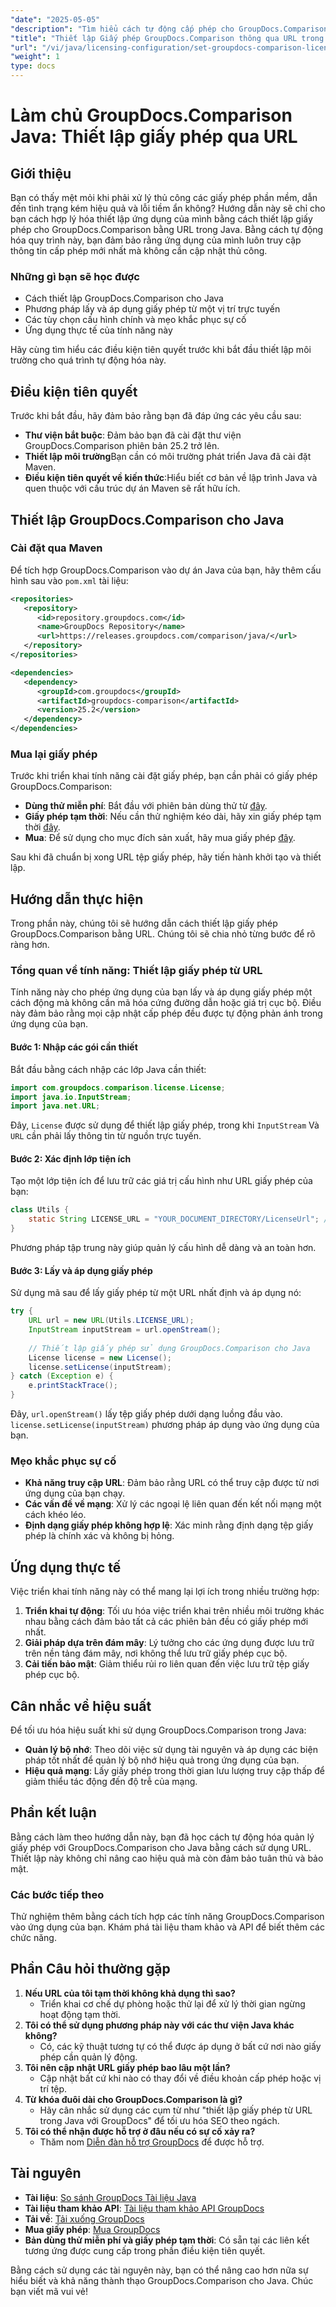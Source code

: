 ```yaml
---
"date": "2025-05-05"
"description": "Tìm hiểu cách tự động cấp phép cho GroupDocs.Comparison bằng URL trong Java. Đơn giản hóa thiết lập của bạn và đảm bảo giấy phép luôn được cập nhật."
"title": "Thiết lập Giấy phép GroupDocs.Comparison thông qua URL trong Java&#58; Đơn giản hóa Tự động hóa Giấy phép"
"url": "/vi/java/licensing-configuration/set-groupdocs-comparison-license-url-java/"
"weight": 1
type: docs
---
```

# Làm chủ GroupDocs.Comparison Java: Thiết lập giấy phép qua URL

## Giới thiệu

Bạn có thấy mệt mỏi khi phải xử lý thủ công các giấy phép phần mềm, dẫn đến tình trạng kém hiệu quả và lỗi tiềm ẩn không? Hướng dẫn này sẽ chỉ cho bạn cách hợp lý hóa thiết lập ứng dụng của mình bằng cách thiết lập giấy phép cho GroupDocs.Comparison bằng URL trong Java. Bằng cách tự động hóa quy trình này, bạn đảm bảo rằng ứng dụng của mình luôn truy cập thông tin cấp phép mới nhất mà không cần cập nhật thủ công.

### Những gì bạn sẽ học được
- Cách thiết lập GroupDocs.Comparison cho Java
- Phương pháp lấy và áp dụng giấy phép từ một vị trí trực tuyến
- Các tùy chọn cấu hình chính và mẹo khắc phục sự cố
- Ứng dụng thực tế của tính năng này

Hãy cùng tìm hiểu các điều kiện tiên quyết trước khi bắt đầu thiết lập môi trường cho quá trình tự động hóa này.

## Điều kiện tiên quyết
Trước khi bắt đầu, hãy đảm bảo rằng bạn đã đáp ứng các yêu cầu sau:

- **Thư viện bắt buộc**: Đảm bảo bạn đã cài đặt thư viện GroupDocs.Comparison phiên bản 25.2 trở lên.
- **Thiết lập môi trường**Bạn cần có môi trường phát triển Java đã cài đặt Maven.
- **Điều kiện tiên quyết về kiến thức**:Hiểu biết cơ bản về lập trình Java và quen thuộc với cấu trúc dự án Maven sẽ rất hữu ích.

## Thiết lập GroupDocs.Comparison cho Java

### Cài đặt qua Maven
Để tích hợp GroupDocs.Comparison vào dự án Java của bạn, hãy thêm cấu hình sau vào `pom.xml` tài liệu:

```xml
<repositories>
   <repository>
      <id>repository.groupdocs.com</id>
      <name>GroupDocs Repository</name>
      <url>https://releases.groupdocs.com/comparison/java/</url>
   </repository>
</repositories>

<dependencies>
   <dependency>
      <groupId>com.groupdocs</groupId>
      <artifactId>groupdocs-comparison</artifactId>
      <version>25.2</version>
   </dependency>
</dependencies>
```

### Mua lại giấy phép
Trước khi triển khai tính năng cài đặt giấy phép, bạn cần phải có giấy phép GroupDocs.Comparison:
- **Dùng thử miễn phí**: Bắt đầu với phiên bản dùng thử từ [đây](https://releases.groupdocs.com/comparison/java/).
- **Giấy phép tạm thời**: Nếu cần thử nghiệm kéo dài, hãy xin giấy phép tạm thời [đây](https://purchase.groupdocs.com/temporary-license/).
- **Mua**: Để sử dụng cho mục đích sản xuất, hãy mua giấy phép [đây](https://purchase.groupdocs.com/buy).

Sau khi đã chuẩn bị xong URL tệp giấy phép, hãy tiến hành khởi tạo và thiết lập.

## Hướng dẫn thực hiện
Trong phần này, chúng tôi sẽ hướng dẫn cách thiết lập giấy phép GroupDocs.Comparison bằng URL. Chúng tôi sẽ chia nhỏ từng bước để rõ ràng hơn.

### Tổng quan về tính năng: Thiết lập giấy phép từ URL
Tính năng này cho phép ứng dụng của bạn lấy và áp dụng giấy phép một cách động mà không cần mã hóa cứng đường dẫn hoặc giá trị cục bộ. Điều này đảm bảo rằng mọi cập nhật cấp phép đều được tự động phản ánh trong ứng dụng của bạn.

#### Bước 1: Nhập các gói cần thiết
Bắt đầu bằng cách nhập các lớp Java cần thiết:

```java
import com.groupdocs.comparison.license.License;
import java.io.InputStream;
import java.net.URL;
```
Đây, `License` được sử dụng để thiết lập giấy phép, trong khi `InputStream` Và `URL` cần phải lấy thông tin từ nguồn trực tuyến.

#### Bước 2: Xác định lớp tiện ích
Tạo một lớp tiện ích để lưu trữ các giá trị cấu hình như URL giấy phép của bạn:

```java
class Utils {
    static String LICENSE_URL = "YOUR_DOCUMENT_DIRECTORY/LicenseUrl"; // Thay thế bằng đường dẫn URL giấy phép thực tế
}
```
Phương pháp tập trung này giúp quản lý cấu hình dễ dàng và an toàn hơn.

#### Bước 3: Lấy và áp dụng giấy phép
Sử dụng mã sau để lấy giấy phép từ một URL nhất định và áp dụng nó:

```java
try {
    URL url = new URL(Utils.LICENSE_URL);
    InputStream inputStream = url.openStream();
    
    // Thiết lập giấy phép sử dụng GroupDocs.Comparison cho Java
    License license = new License();
    license.setLicense(inputStream);
} catch (Exception e) {
    e.printStackTrace();
}
```
Đây, `url.openStream()` lấy tệp giấy phép dưới dạng luồng đầu vào. `license.setLicense(inputStream)` phương pháp áp dụng vào ứng dụng của bạn.

### Mẹo khắc phục sự cố
- **Khả năng truy cập URL**: Đảm bảo rằng URL có thể truy cập được từ nơi ứng dụng của bạn chạy.
- **Các vấn đề về mạng**: Xử lý các ngoại lệ liên quan đến kết nối mạng một cách khéo léo.
- **Định dạng giấy phép không hợp lệ**: Xác minh rằng định dạng tệp giấy phép là chính xác và không bị hỏng.

## Ứng dụng thực tế
Việc triển khai tính năng này có thể mang lại lợi ích trong nhiều trường hợp:
1. **Triển khai tự động**: Tối ưu hóa việc triển khai trên nhiều môi trường khác nhau bằng cách đảm bảo tất cả các phiên bản đều có giấy phép mới nhất.
2. **Giải pháp dựa trên đám mây**: Lý tưởng cho các ứng dụng được lưu trữ trên nền tảng đám mây, nơi không thể lưu trữ giấy phép cục bộ.
3. **Cải tiến bảo mật**: Giảm thiểu rủi ro liên quan đến việc lưu trữ tệp giấy phép cục bộ.

## Cân nhắc về hiệu suất
Để tối ưu hóa hiệu suất khi sử dụng GroupDocs.Comparison trong Java:
- **Quản lý bộ nhớ**: Theo dõi việc sử dụng tài nguyên và áp dụng các biện pháp tốt nhất để quản lý bộ nhớ hiệu quả trong ứng dụng của bạn.
- **Hiệu quả mạng**: Lấy giấy phép trong thời gian lưu lượng truy cập thấp để giảm thiểu tác động đến độ trễ của mạng.

## Phần kết luận
Bằng cách làm theo hướng dẫn này, bạn đã học cách tự động hóa quản lý giấy phép với GroupDocs.Comparison cho Java bằng cách sử dụng URL. Thiết lập này không chỉ nâng cao hiệu quả mà còn đảm bảo tuân thủ và bảo mật.

### Các bước tiếp theo
Thử nghiệm thêm bằng cách tích hợp các tính năng GroupDocs.Comparison vào ứng dụng của bạn. Khám phá tài liệu tham khảo và API để biết thêm các chức năng.

## Phần Câu hỏi thường gặp
1. **Nếu URL của tôi tạm thời không khả dụng thì sao?**
   - Triển khai cơ chế dự phòng hoặc thử lại để xử lý thời gian ngừng hoạt động tạm thời.
2. **Tôi có thể sử dụng phương pháp này với các thư viện Java khác không?**
   - Có, các kỹ thuật tương tự có thể được áp dụng ở bất cứ nơi nào giấy phép cần quản lý động.
3. **Tôi nên cập nhật URL giấy phép bao lâu một lần?**
   - Cập nhật bất cứ khi nào có thay đổi về điều khoản cấp phép hoặc vị trí tệp.
4. **Từ khóa đuôi dài cho GroupDocs.Comparison là gì?**
   - Hãy cân nhắc sử dụng các cụm từ như "thiết lập giấy phép từ URL trong Java với GroupDocs" để tối ưu hóa SEO theo ngách.
5. **Tôi có thể nhận được hỗ trợ ở đâu nếu có sự cố xảy ra?**
   - Thăm nom [Diễn đàn hỗ trợ GroupDocs](https://forum.groupdocs.com/c/comparison) để được hỗ trợ.

## Tài nguyên
- **Tài liệu**: [So sánh GroupDocs Tài liệu Java](https://docs.groupdocs.com/comparison/java/)
- **Tài liệu tham khảo API**: [Tài liệu tham khảo API GroupDocs](https://reference.groupdocs.com/comparison/java/)
- **Tải về**: [Tải xuống GroupDocs](https://releases.groupdocs.com/comparison/java/)
- **Mua giấy phép**: [Mua GroupDocs](https://purchase.groupdocs.com/buy)
- **Bản dùng thử miễn phí và giấy phép tạm thời**: Có sẵn tại các liên kết tương ứng được cung cấp trong phần điều kiện tiên quyết.

Bằng cách sử dụng các tài nguyên này, bạn có thể nâng cao hơn nữa sự hiểu biết và khả năng thành thạo GroupDocs.Comparison cho Java. Chúc bạn viết mã vui vẻ!